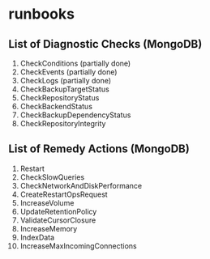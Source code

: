 # runbooks

## List of Diagnostic Checks (MongoDB)
1. CheckConditions (partially done)
2. CheckEvents     (partially done)
3. CheckLogs       (partially done)
4. CheckBackupTargetStatus
5. CheckRepositoryStatus
6. CheckBackendStatus
7. CheckBackupDependencyStatus 
8. CheckRepositoryIntegrity

## List of Remedy Actions (MongoDB)
1. Restart
2. CheckSlowQueries
3. CheckNetworkAndDiskPerformance
4. CreateRestartOpsRequest
5. IncreaseVolume
6. UpdateRetentionPolicy
7. ValidateCursorClosure
8. IncreaseMemory
9. IndexData
10. IncreaseMaxIncomingConnections
